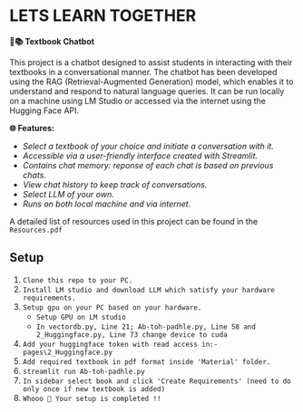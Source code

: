 # LETS LEARN TOGETHER
**🤖📚 Textbook Chatbot**

This project is a chatbot designed to assist students in interacting with their textbooks in a conversational manner. The chatbot has been developed using the RAG (Retrieval-Augmented Generation) model, which enables it to understand and respond to natural language queries. It can be run locally on a machine using LM Studio or accessed via the internet using the Hugging Face API.

**🌐 Features:**

* *Select a textbook of your choice and initiate a conversation with it.*
* *Accessible via a user-friendly interface created with Streamlit.*
* *Contains chat memory: reponse of each chat is based on previous chats.*
* *View chat history to keep track of conversations.*
* *Select LLM of your own.*
* *Runs on both local machine and via internet.*

A detailed list of resources used in this project can be found in the `Resources.pdf` 


## Setup

1. `Clone this repo to your PC.`
2. `Install LM studio and download LLM which satisfy your hardware requirements.`
3. `Setup gpu on your PC based on your hardware.`
    * `Setup GPU on LM studio`
    * `In vectordb.py, Line 21; Ab-toh-padhle.py, Line 58 and 2_Huggingface.py, Line 73 change device to cuda`
3. `Add your huggingface token with read access in:- pages\2_Huggingface.py`
4. `Add required textbook in pdf format inside 'Material' folder.`
5. `streamlit run Ab-toh-padhle.py`
6. `In sidebar select book and click 'Create Requirements' (need to do only once if new textbook is added)`
7. `Whooo 🎉 Your setup is completed !!`




